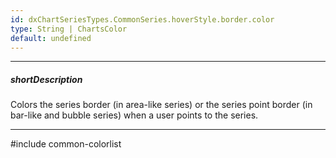 ```yaml
---
id: dxChartSeriesTypes.CommonSeries.hoverStyle.border.color
type: String | ChartsColor
default: undefined
---
```

---
##### shortDescription
Colors the series border (in area-like series) or the series point border (in bar-like and bubble series) when a user points to the series.

---
#include common-colorlist